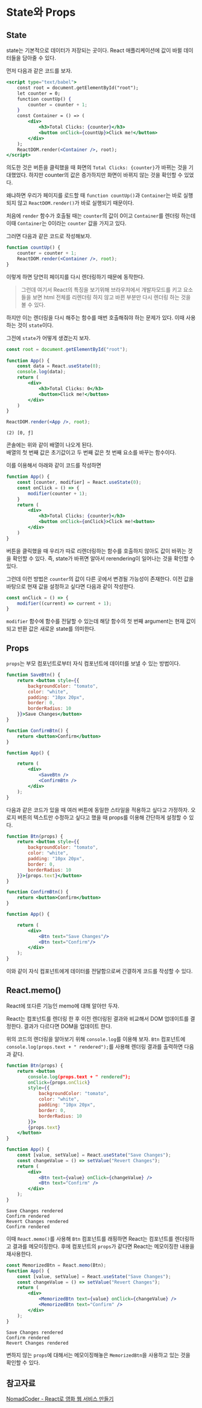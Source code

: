 # State와 Props

## State
state는 기본적으로 데이터가 저장되는 곳이다. React 애플리케이션에 값이 바뀔 데이터들을 담아줄 수 있다.<br>

먼저 다음과 같은 코드를 보자.
```jsx
<script type="text/babel">
    const root = document.getElementById("root");
    let counter = 0;
    function countUp() {
        counter = counter + 1;
    }
    const Container = () => (
        <div>
            <h3>Total Clicks: {counter}</h3>
            <button onClick={countUp}>Click me!</button>
        </div>
    );
    ReactDOM.render(<Container />, root);
</script>
```

의도한 것은 버튼을 클릭했을 때 화면의 `Total Clicks: {counter}`가 바뀌는 것을 기대했었다. 하지만 counter의 값은 증가하지만 화면이 바뀌지 않는 것을 확인할 수 있었다.

왜냐하면 우리가 페이지를 로드할 때 `function countUp()`과 `Container`는 바로 실행되지 않고 `ReactDOM.render()`가 바로 실행되기 때문이다. 

처음에 `render` 함수가 호출될 때는 `counter`의 값이 0이고 `Container`를 렌더링 하는데 이때 `Container`는 0이라는 `counter` 값을 가지고 있다.

그러면 다음과 같은 코드로 작성해보자.
```jsx
function countUp() {
    counter = counter + 1;
    ReactDOM.render(<Container />, root);
}
```
이렇게 하면 당연히 페이지를 다시 렌더링하기 때문에 동작한다.<br>
>그런데 여기서 React의 특징을 보기위해 브라우저에서 개발자모드를 키고 요소들을 보면 html 전체를 리렌더링 하지 않고 바뀐 부분만 다시 렌더링 하는 것을 볼 수 있다. <br>

하지만 이는 렌더링을 다시 해주는 함수를 매번 호출해줘야 하는 문제가 있다. 이때 사용하는 것이 `state`이다.

그전에 `state`가 어떻게 생겼는지 보자.
```jsx
const root = document.getElementById("root");
    
function App() { 
    const data = React.useState(0);
    console.log(data);
    return (
        <div>
            <h3>Total Clicks: 0</h3>
            <button>Click me!</button>
        </div>
    )
}

ReactDOM.render(<App />, root);
```
```
(2) [0, ƒ]
```
콘솔에는 위와 같이 배열이 나오게 된다.<br>
배열의 첫 번째 값은 초기값이고 두 번째 값은 첫 번째 요소를 바꾸는 함수이다.

이를 이용해서 아래와 같이 코드를 작성하면
```jsx
function App() { 
    const [counter, modifier] = React.useState(0);
    const onClick = () => {
        modifier(counter + 1);
    }
    return (
        <div>
            <h3>Total Clicks: {counter}</h3>
            <button onClick={onClick}>Click me!<button>
        </div>
    )
}
```

버튼을 클릭했을 때 우리가 따로 리렌더링하는 함수를 호출하지 않아도 값이 바뀌는 것을 확인할 수 있다. 즉, state가 바뀌면 알아서 rerendering이 일어나는 것을 확인할 수 있다.

그런데 이런 방법은 `counter`의 값이 다른 곳에서 변경될 가능성이 존재한다. 이전 값을 바탕으로 현재 값을 설정하고 싶다면 다음과 같이 작성한다.

```jsx
const onClick = () => {
    modifier((current) => current + 1);
}
```
`modifier` 함수에 함수를 전달할 수 있는데 해당 함수의 첫 번째 argument는 현재 값이 되고 반환 값은 새로운 state를 의미한다.

## Props
`props`는 부모 컴포넌트로부터 자식 컴포넌트에 데이터를 보낼 수 있는 방법이다.

```jsx
function SaveBtn() {
    return <button style={{
        backgroundColor: "tomato",
        color: "white",
        padding: "10px 20px",
        border: 0,
        borderRadius: 10
    }}>Save Changes</button>
}

function ConfirmBtn() {
    return <button>Confirm</button>
}

function App() {

    return (
        <div>
            <SaveBtn />
            <ConfirmBtn />
        </div>
    );
}
```

다음과 같은 코드가 있을 때 여러 버튼에 동일한 스타일을 적용하고 싶다고 가정하자. 오로지 버튼의 텍스트만 수정하고 싶다고 했을 때 props를 이용해 간단하게 설정할 수 있다.

```jsx
function Btn(props) {
    return <button style={{
        backgroundColor: "tomato",
        color: "white",
        padding: "10px 20px",
        border: 0,
        borderRadius: 10
    }}>{props.text}</button>
}

function ConfirmBtn() {
    return <button>Confirm</button>
}

function App() {

    return (
        <div>
            <Btn text="Save Changes"/>
            <Btn text="Confirm"/>
        </div>
    );
}
```

이와 같이 자식 컴포넌트에게 데이터를 전달함으로써 간결하게 코드를 작성할 수 있다.

## React.memo()
React에 또다른 기능인 memo에 대해 알아만 두자.

React는 컴포넌트를 렌더링 한 후 이전 렌더링된 결과와 비교해서 DOM 업데이트를 결정한다. 결과가 다르다면 DOM을 업데이트 한다.

위의 코드의 렌더링을 알아보기 위해 `console.log`를 이용해 보자.
`Btn` 컴포넌트에 `console.log(props.text + " rendered");`를 사용해 렌더링 결과를 출력하면 다음과 같다.

```jsx
function Btn(props) {
    return <button 
        console.log(props.text + " rendered");
        onClick={props.onClick} 
        style={{
            backgroundColor: "tomato",
            color: "white",
            padding: "10px 20px",
            border: 0,
            borderRadius: 10
        }}>
        {props.text}
    </button>
}

function App() {
    const [value, setValue] = React.useState("Save Changes");
    const changeValue = () => setValue("Revert Changes");
    return (
        <div>
            <Btn text={value} onClick={changeValue} />
            <Btn text="Confirm" />
        </div>
    );
}
```

```
Save Changes rendered
Confirm rendered
Revert Changes rendered
Confirm rendered
```

이때 `React.memo()`를 사용해 `Btn` 컴포넌트를 래핑하면 React는 컴포넌트를 렌더링하고 결과를 메모이징한다. 후에  컴포넌트의 `props`가 같다면 React는 메모이징한 내용을 재사용한다.

```jsx
const MemorizedBtn = React.memo(Btn);
function App() {
    const [value, setValue] = React.useState("Save Changes");
    const changeValue = () => setValue("Revert Changes");
    return (
        <div>
            <MemorizedBtn text={value} onClick={changeValue} />
            <MemorizedBtn text="Confirm" />
        </div>
    );
}
```
```
Save Changes rendered
Confirm rendered
Revert Changes rendered
```

변하지 않는 `props`에 대해서는 메모이징해놓은 `MemorizedBtn`을 사용하고 있는 것을 확인할 수 있다.

## 참고자료
[NomadCoder - React로 영화 웹 서비스 만들기](https://nomadcoders.co/react-for-beginners/lobby)